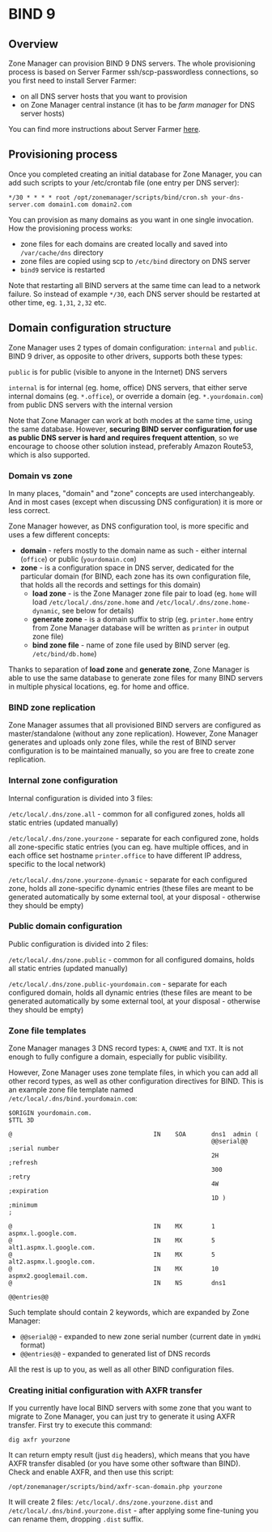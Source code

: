 # BIND 9

## Overview

Zone Manager can provision BIND 9 DNS servers. The whole provisioning process is based on Server Farmer ssh/scp-passwordless connections, so you first need to install Server Farmer:

- on all DNS server hosts that you want to provision
- on Zone Manager central instance (it has to be *farm manager* for DNS server hosts)

You can find more instructions about Server Farmer [here](http://serverfarmer.org/getting-started.html).

## Provisioning process

Once you completed creating an initial database for Zone Manager, you can add such scripts to your /etc/crontab file (one entry per DNS server):

```
*/30 * * * * root /opt/zonemanager/scripts/bind/cron.sh your-dns-server.com domain1.com domain2.com
```

You can provision as many domains as you want in one single invocation. How the provisioning process works:

- zone files for each domains are created locally and saved into `/var/cache/dns` directory
- zone files are copied using scp to `/etc/bind` directory on DNS server
- `bind9` service is restarted

Note that restarting all BIND servers at the same time can lead to a network failure. So instead of example `*/30`, each DNS server should be restarted at other time, eg. `1,31`, `2,32` etc.


## Domain configuration structure

Zone Manager uses 2 types of domain configuration: `internal` and `public`. BIND 9 driver, as opposite to other drivers, supports both these types:

`public` is for public (visible to anyone in the Internet) DNS servers

`internal` is for internal (eg. home, office) DNS servers, that either serve internal domains (eg. `*.office`), or override a domain (eg. `*.yourdomain.com`) from public DNS servers with the internal version

Note that Zone Manager can work at both modes at the same time, using the same database. However, **securing BIND server configuration for use as public DNS server is hard and requires frequent attention**, so we encourage to choose other solution instead, preferably Amazon Route53, which is also supported.

### Domain vs zone

In many places, "domain" and "zone" concepts are used interchangeably. And in most cases (except when discussing DNS configuration) it is more or less correct.

Zone Manager however, as DNS configuration tool, is more specific and uses a few different concepts:

- **domain** - refers mostly to the domain name as such - either internal (`office`) or public (`yourdomain.com`)
- **zone** - is a configuration space in DNS server, dedicated for the particular domain (for BIND, each zone has its own configuration file, that holds all the records and settings for this domain)
	- **load zone** - is the Zone Manager zone file pair to load (eg. `home` will load `/etc/local/.dns/zone.home` and `/etc/local/.dns/zone.home-dynamic`, see below for details)
	- **generate zone** - is a domain suffix to strip (eg. `printer.home` entry from Zone Manager database will be written as `printer` in output zone file)
	- **bind zone file** - name of zone file used by BIND server (eg. `/etc/bind/db.home`)

Thanks to separation of **load zone** and **generate zone**, Zone Manager is able to use the same database to generate zone files for many BIND servers in multiple physical locations, eg. for home and office.

### BIND zone replication

Zone Manager assumes that all provisioned BIND servers are configured as master/standalone (without any zone replication). However, Zone Manager generates and uploads only zone files, while the rest of BIND server configuration is to be maintained manually, so you are free to create zone replication.

### Internal zone configuration

Internal configuration is divided into 3 files:

`/etc/local/.dns/zone.all` - common for all configured zones, holds all static entries (updated manually)

`/etc/local/.dns/zone.yourzone` - separate for each configured zone, holds all zone-specific static entries (you can eg. have multiple offices, and in each office set hostname `printer.office` to have different IP address, specific to the local network)

`/etc/local/.dns/zone.yourzone-dynamic` - separate for each configured zone, holds all zone-specific dynamic entries (these files are meant to be generated automatically by some external tool, at your disposal - otherwise they should be empty)

### Public domain configuration

Public configuration is divided into 2 files:

`/etc/local/.dns/zone.public` - common for all configured domains, holds all static entries (updated manually)

`/etc/local/.dns/zone.public-yourdomain.com` - separate for each configured domain, holds all dynamic entries (these files are meant to be generated automatically by some external tool, at your disposal - otherwise they should be empty)

### Zone file templates

Zone Manager manages 3 DNS record types: `A`, `CNAME` and `TXT`. It is not enough to fully configure a domain, especially for public visibility.

However, Zone Manager uses zone template files, in which you can add all other record types, as well as other configuration directives for BIND. This is an example zone file template named `/etc/local/.dns/bind.yourdomain.com`:

```
$ORIGIN yourdomain.com.
$TTL 3D

@                                       IN    SOA       dns1  admin (
                                                        @@serial@@  ;serial number
                                                        2H          ;refresh
                                                        300         ;retry
                                                        4W          ;expiration
                                                        1D )        ;minimum
;

@                                       IN    MX        1 aspmx.l.google.com.
@                                       IN    MX        5 alt1.aspmx.l.google.com.
@                                       IN    MX        5 alt2.aspmx.l.google.com.
@                                       IN    MX        10 aspmx2.googlemail.com.
@                                       IN    NS        dns1

@@entries@@
```

Such template should contain 2 keywords, which are expanded by Zone Manager:

- `@@serial@@` - expanded to new zone serial number (current date in `ymdHi` format)
- `@@entries@@` - expanded to generated list of DNS records

All the rest is up to you, as well as all other BIND configuration files.

### Creating initial configuration with AXFR transfer

If you currently have local BIND servers with some zone that you want to migrate to Zone Manager, you can just try to generate it using AXFR transfer. First try to execute this command:

```
dig axfr yourzone
```

It can return empty result (just `dig` headers), which means that you have AXFR transfer disabled (or you have some other software than BIND). Check and enable AXFR, and then use this script:

```
/opt/zonemanager/scripts/bind/axfr-scan-domain.php yourzone
```

It will create 2 files: `/etc/local/.dns/zone.yourzone.dist` and `/etc/local/.dns/bind.yourzone.dist` - after applying some fine-tuning you can rename them, dropping `.dist` suffix.

